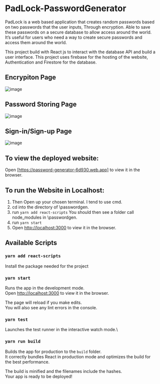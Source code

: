 # PadLock-PasswordGenerator
PadLock is a web based application that creates random passwords based on two passwords that the user inputs, Through encryption. Able to save these passwords on a secure database to allow access around the world. It’s useful for users who need a way to create secure passwords and access them around the world.​  

This project build with React js to interact with the database API and build a user interface.​
This project uses firebase for the hosting of the website, Authentication and Firestore for the database.​  
## Encrypiton Page
![image](https://user-images.githubusercontent.com/82900475/209389103-01a6d27e-bec5-4ebf-9d64-6b4a176b11ad.png)
## Password Storing Page
![image](https://user-images.githubusercontent.com/82900475/209389544-caeae3aa-9e71-4360-960e-48ccc9b17751.png)
## Sign-in/Sign-up Page
![image](https://user-images.githubusercontent.com/82900475/209389865-af5b93f5-73e1-4e51-a516-a48cfa0ddb3e.png)
## To view the deployed website:
Open [https://password-generator-6d930.web.app] to view it in the browser.

## To run the Website in Localhost:
1. Then Open up your chosen terminal. I tend to use cmd.
2. cd into the directory of \passwordgen.
3. run `yarn add react-scripts` You should then see a folder call node_modules in \passwordgen.
4. run `yarn start`
5. Open [http://localhost:3000](http://localhost:3000) to view it in the browser.






## Available Scripts

### `yarn add react-scripts`
Install the package needed for the project

### `yarn start`

Runs the app in the development mode.\
Open [http://localhost:3000](http://localhost:3000) to view it in the browser.

The page will reload if you make edits.\
You will also see any lint errors in the console.

### `yarn test`

Launches the test runner in the interactive watch mode.\

### `yarn run build `

Builds the app for production to the `build` folder.\
It correctly bundles React in production mode and optimizes the build for the best performance.

The build is minified and the filenames include the hashes.\
Your app is ready to be deployed!
